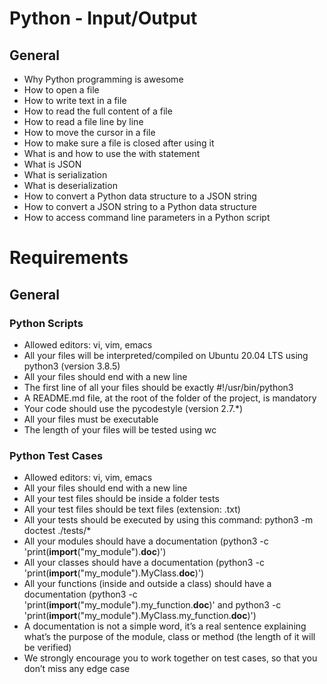 # Python - Input/Output

## General
*   Why Python programming is awesome
*   How to open a file
*   How to write text in a file
*   How to read the full content of a file
*   How to read a file line by line
*   How to move the cursor in a file
*   How to make sure a file is closed after using it
*   What is and how to use the with statement
*   What is JSON
*   What is serialization
*   What is deserialization
*   How to convert a Python data structure to a JSON string
*   How to convert a JSON string to a Python data structure
*   How to access command line parameters in a Python script

# Requirements
## General
### Python Scripts
*   Allowed editors: vi, vim, emacs
*   All your files will be interpreted/compiled on Ubuntu 20.04 LTS using python3 (version 3.8.5)
*   All your files should end with a new line
*   The first line of all your files should be exactly #!/usr/bin/python3
*   A README.md file, at the root of the folder of the project, is mandatory
*   Your code should use the pycodestyle (version 2.7.*)
*   All your files must be executable
*   The length of your files will be tested using wc
### Python Test Cases
*   Allowed editors: vi, vim, emacs
*   All your files should end with a new line
*   All your test files should be inside a folder tests
*   All your test files should be text files (extension: .txt)
*   All your tests should be executed by using this command: python3 -m doctest ./tests/*
*   All your modules should have a documentation (python3 -c 'print(__import__("my_module").__doc__)')
*   All your classes should have a documentation (python3 -c 'print(__import__("my_module").MyClass.__doc__)')
*   All your functions (inside and outside a class) should have a documentation (python3 -c 'print(__import__("my_module").my_function.__doc__)' and python3 -c 'print(__import__("my_module").MyClass.my_function.__doc__)')
*   A documentation is not a simple word, it’s a real sentence explaining what’s the purpose of the module, class or method (the length of it will be verified)
*   We strongly encourage you to work together on test cases, so that you don’t miss any edge case
